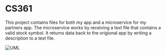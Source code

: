 # CS361
This project contains files for both my app and a microservice for my partners app.
The microservice works by receiving a text file that contains a valid stock symbol.
It returns data back to the origional app by writing a description to a text file.


![UML](https://user-images.githubusercontent.com/86282846/199139881-d35b516d-d4f9-4a39-84a9-b02fcc6e7b6b.jpg)
